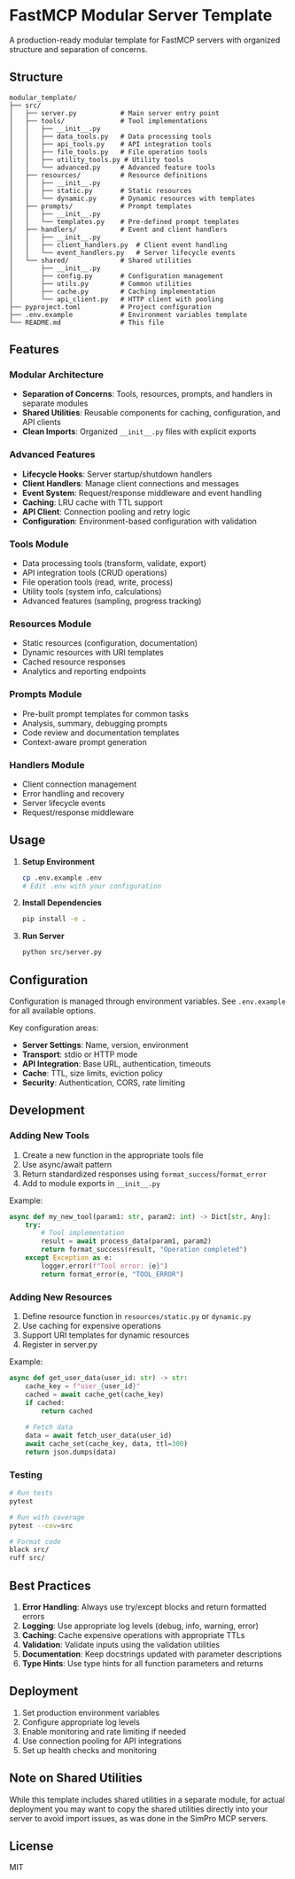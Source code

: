 # FastMCP Modular Server Template

A production-ready modular template for FastMCP servers with organized structure and separation of concerns.

## Structure

```
modular_template/
├── src/
│   ├── server.py           # Main server entry point
│   ├── tools/              # Tool implementations
│   │   ├── __init__.py
│   │   ├── data_tools.py   # Data processing tools
│   │   ├── api_tools.py    # API integration tools
│   │   ├── file_tools.py   # File operation tools
│   │   ├── utility_tools.py # Utility tools
│   │   └── advanced.py     # Advanced feature tools
│   ├── resources/          # Resource definitions
│   │   ├── __init__.py
│   │   ├── static.py       # Static resources
│   │   └── dynamic.py      # Dynamic resources with templates
│   ├── prompts/            # Prompt templates
│   │   ├── __init__.py
│   │   └── templates.py    # Pre-defined prompt templates
│   ├── handlers/           # Event and client handlers
│   │   ├── __init__.py
│   │   ├── client_handlers.py  # Client event handling
│   │   └── event_handlers.py   # Server lifecycle events
│   └── shared/             # Shared utilities
│       ├── __init__.py
│       ├── config.py       # Configuration management
│       ├── utils.py        # Common utilities
│       ├── cache.py        # Caching implementation
│       └── api_client.py   # HTTP client with pooling
├── pyproject.toml          # Project configuration
├── .env.example            # Environment variables template
└── README.md               # This file
```

## Features

### Modular Architecture
- **Separation of Concerns**: Tools, resources, prompts, and handlers in separate modules
- **Shared Utilities**: Reusable components for caching, configuration, and API clients
- **Clean Imports**: Organized `__init__.py` files with explicit exports

### Advanced Features
- **Lifecycle Hooks**: Server startup/shutdown handlers
- **Client Handlers**: Manage client connections and messages
- **Event System**: Request/response middleware and event handling
- **Caching**: LRU cache with TTL support
- **API Client**: Connection pooling and retry logic
- **Configuration**: Environment-based configuration with validation

### Tools Module
- Data processing tools (transform, validate, export)
- API integration tools (CRUD operations)
- File operation tools (read, write, process)
- Utility tools (system info, calculations)
- Advanced features (sampling, progress tracking)

### Resources Module
- Static resources (configuration, documentation)
- Dynamic resources with URI templates
- Cached resource responses
- Analytics and reporting endpoints

### Prompts Module
- Pre-built prompt templates for common tasks
- Analysis, summary, debugging prompts
- Code review and documentation templates
- Context-aware prompt generation

### Handlers Module
- Client connection management
- Error handling and recovery
- Server lifecycle events
- Request/response middleware

## Usage

1. **Setup Environment**
   ```bash
   cp .env.example .env
   # Edit .env with your configuration
   ```

2. **Install Dependencies**
   ```bash
   pip install -e .
   ```

3. **Run Server**
   ```bash
   python src/server.py
   ```

## Configuration

Configuration is managed through environment variables. See `.env.example` for all available options.

Key configuration areas:
- **Server Settings**: Name, version, environment
- **Transport**: stdio or HTTP mode
- **API Integration**: Base URL, authentication, timeouts
- **Cache**: TTL, size limits, eviction policy
- **Security**: Authentication, CORS, rate limiting

## Development

### Adding New Tools

1. Create a new function in the appropriate tools file
2. Use async/await pattern
3. Return standardized responses using `format_success`/`format_error`
4. Add to module exports in `__init__.py`

Example:
```python
async def my_new_tool(param1: str, param2: int) -> Dict[str, Any]:
    try:
        # Tool implementation
        result = await process_data(param1, param2)
        return format_success(result, "Operation completed")
    except Exception as e:
        logger.error(f"Tool error: {e}")
        return format_error(e, "TOOL_ERROR")
```

### Adding New Resources

1. Define resource function in `resources/static.py` or `dynamic.py`
2. Use caching for expensive operations
3. Support URI templates for dynamic resources
4. Register in server.py

Example:
```python
async def get_user_data(user_id: str) -> str:
    cache_key = f"user_{user_id}"
    cached = await cache_get(cache_key)
    if cached:
        return cached
    
    # Fetch data
    data = await fetch_user_data(user_id)
    await cache_set(cache_key, data, ttl=300)
    return json.dumps(data)
```

### Testing

```bash
# Run tests
pytest

# Run with coverage
pytest --cov=src

# Format code
black src/
ruff src/
```

## Best Practices

1. **Error Handling**: Always use try/except blocks and return formatted errors
2. **Logging**: Use appropriate log levels (debug, info, warning, error)
3. **Caching**: Cache expensive operations with appropriate TTLs
4. **Validation**: Validate inputs using the validation utilities
5. **Documentation**: Keep docstrings updated with parameter descriptions
6. **Type Hints**: Use type hints for all function parameters and returns

## Deployment

1. Set production environment variables
2. Configure appropriate log levels
3. Enable monitoring and rate limiting if needed
4. Use connection pooling for API integrations
5. Set up health checks and monitoring

## Note on Shared Utilities

While this template includes shared utilities in a separate module, for actual deployment you may want to copy the shared utilities directly into your server to avoid import issues, as was done in the SimPro MCP servers.

## License

MIT